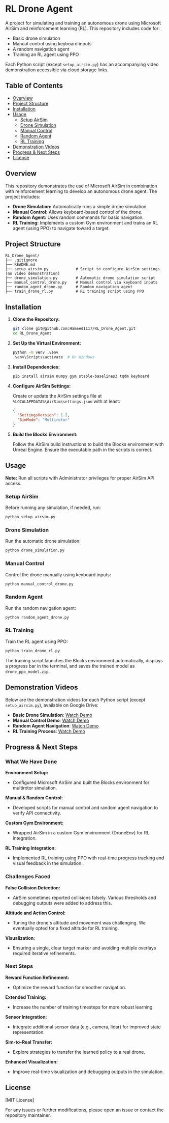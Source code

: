 # RL Drone Agent

A project for simulating and training an autonomous drone using Microsoft AirSim and reinforcement learning (RL). This repository includes code for:
- Basic drone simulation
- Manual control using keyboard inputs
- A random navigation agent
- Training an RL agent using PPO

Each Python script (except `setup_airsim.py`) has an accompanying video demonstration accessible via cloud storage links.

## Table of Contents

- [Overview](#overview)
- [Project Structure](#project-structure)
- [Installation](#installation)
- [Usage](#usage)
  - [Setup AirSim](#setup-airsim)
  - [Drone Simulation](#drone-simulation)
  - [Manual Control](#manual-control)
  - [Random Agent](#random-agent)
  - [RL Training](#rl-training)
- [Demonstration Videos](#demonstration-videos)
- [Progress & Next Steps](#progress--next-steps)
- [License](#license)

## Overview

This repository demonstrates the use of Microsoft AirSim in combination with reinforcement learning to develop an autonomous drone agent. The project includes:
- **Drone Simulation:** Automatically runs a simple drone simulation.
- **Manual Control:** Allows keyboard-based control of the drone.
- **Random Agent:** Uses random commands for basic navigation.
- **RL Training:** Implements a custom Gym environment and trains an RL agent (using PPO) to navigate toward a target.

## Project Structure

```
RL_Drone_Agent/
├── .gitignore
├── README.md
├── setup_airsim.py            # Script to configure AirSim settings (no video demonstration)
├── drone_simulation.py        # Automatic drone simulation script
├── manual_control_drone.py    # Manual control via keyboard inputs
├── random_agent_drone.py      # Random navigation agent
├── train_drone_rl.py          # RL training script using PPO
```

## Installation

1. **Clone the Repository:**
   ```bash
   git clone git@github.com:Hameed1117/RL_Drone_Agent.git
   cd RL_Drone_Agent
   ```

2. **Set Up the Virtual Environment:**
   ```bash
   python -m venv .venv
   .venv\Scripts\activate  # On Windows
   ```

3. **Install Dependencies:**
   ```bash
   pip install airsim numpy gym stable-baselines3 tqdm keyboard
   ```

4. **Configure AirSim Settings:**
   
   Create or update the AirSim settings file at `%LOCALAPPDATA%\AirSim\settings.json` with at least:
   ```json
   {
     "SettingsVersion": 1.2,
     "SimMode": "Multirotor"
   }
   ```

5. **Build the Blocks Environment:**
   
   Follow the AirSim build instructions to build the Blocks environment with Unreal Engine. Ensure the executable path in the scripts is correct.

## Usage

**Note:** Run all scripts with Administrator privileges for proper AirSim API access.

### Setup AirSim

Before running any simulation, if needed, run:
```bash
python setup_airsim.py
```

### Drone Simulation

Run the automatic drone simulation:
```bash
python drone_simulation.py
```

### Manual Control

Control the drone manually using keyboard inputs:
```bash
python manual_control_drone.py
```

### Random Agent

Run the random navigation agent:
```bash
python random_agent_drone.py
```

### RL Training

Train the RL agent using PPO:
```bash
python train_drone_rl.py
```

The training script launches the Blocks environment automatically, displays a progress bar in the terminal, and saves the trained model as `drone_ppo_model.zip`.

## Demonstration Videos

Below are the demonstration videos for each Python script (except `setup_airsim.py`), available on Google Drive:

- **Basic Drone Simulation**: [Watch Demo](https://drive.google.com/file/d/1kNGf02cGb-eNwWXVZntePsQn2O5faXfE/view?usp=sharing)
- **Manual Control Demo**: [Watch Demo](https://drive.google.com/file/d/1r3-a54kx2OKara78LTqwPXHIaU39sPqb/view?usp=sharing)
- **Random Agent Navigation**: [Watch Demo](https://drive.google.com/file/d/1moeeI8EAaNKIiVbFId0W21O__Fxp6lyf/view?usp=sharing)
- **RL Training Process**: [Watch Demo](https://drive.google.com/file/d/1lBa5Ivnq9UHrEXbAAtZIdY8lVeZt617o/view?usp=sharing)


## Progress & Next Steps

### What We Have Done

**Environment Setup:**
- Configured Microsoft AirSim and built the Blocks environment for multirotor simulation.

**Manual & Random Control:**
- Developed scripts for manual control and random agent navigation to verify API connectivity.

**Custom Gym Environment:**
- Wrapped AirSim in a custom Gym environment (DroneEnv) for RL integration.

**RL Training Integration:**
- Implemented RL training using PPO with real-time progress tracking and visual feedback in the simulation.

### Challenges Faced

**False Collision Detection:**
- AirSim sometimes reported collisions falsely. Various thresholds and debugging outputs were added to address this.

**Altitude and Action Control:**
- Tuning the drone's altitude and movement was challenging. We eventually opted for a fixed altitude for RL training.

**Visualization:**
- Ensuring a single, clear target marker and avoiding multiple overlays required iterative refinements.

### Next Steps

**Reward Function Refinement:**
- Optimize the reward function for smoother navigation.

**Extended Training:**
- Increase the number of training timesteps for more robust learning.

**Sensor Integration:**
- Integrate additional sensor data (e.g., camera, lidar) for improved state representation.

**Sim-to-Real Transfer:**
- Explore strategies to transfer the learned policy to a real drone.

**Enhanced Visualization:**
- Improve real-time visualization and debugging outputs in the simulation.

## License

[MIT License]

For any issues or further modifications, please open an issue or contact the repository maintainer.